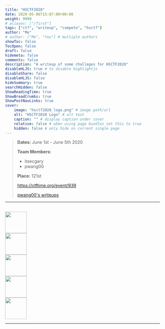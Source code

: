 ```yaml
---
title: "HSCTF2020"
date: 2020-05-06T15:07:00+00:00
weight: 9999
# aliases: ["/first"]
tags: ["ctf", "writeup", "compete", "hsctf"]
author: "Me"
# author: ["Me", "You"] # multiple authors
showToc: false
TocOpen: false
draft: false
hidemeta: false
comments: false
description: "A writeup of some challeges for HSCTF2020"
disableHLJS: true # to disable highlightjs
disableShare: false
disableHLJS: false
hideSummary: true
searchHidden: false
ShowReadingTime: true
ShowBreadCrumbs: true
ShowPostNavLinks: true
cover:
    image: "hsctf2020_logo.png" # image path/url
    alt: "HSCTF2020 Logo" # alt text
    caption: "" # display caption under cover
    relative: false # when using page bundles set this to true
    hidden: false # only hide on current single page
---
```


> **Dates:**
> June 1st - June 5th 2020
>
> **Team Members:**
> - itsecgary
> - pwang00
>
> **Place:** 121st
>
> https://ctftime.org/event/939
>
> [pwang00's writeups](https://github.com/pwang00/CTF-Writeups/tree/master/2020/hsctf)


---
<br>
<a href="https://www.itsecgary.com/alg-prog/hsctf2020">
    <img src="/img/algorithms.png" height="70" class="border">
</a>
<br>
<a href="https://www.itsecgary.com/crypto/hsctf2020">
    <img src="/img/crypto.png" height="70" class="border">
</a>
<br>
<a href="https://www.itsecgary.com/forensics/hsctf2020">
    <img src="/img/forensics.png" height="70" class="border">
</a>
<br>
<a href="https://www.itsecgary.com/reversing/hsctf2020">
    <img src="/img/reversing.png" height="70" class="border">
</a>
<br>
<a href="https://www.itsecgary.com/webexp/hsctf2020">
    <img src="/img/web.png" height="70" class="border">
</a>

---

